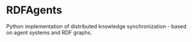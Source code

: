 # RDFAgents
Python implementation of distributed knowledge synchronization - based on agent systems and RDF graphs.
